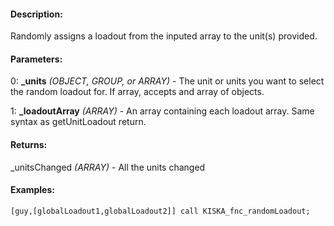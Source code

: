 #### Description:
Randomly assigns a loadout from the inputed array to the unit(s) provided.

#### Parameters:
0: **_units** *(OBJECT, GROUP, or ARRAY)* - The unit or units you want to select therandom loadout for. If array, accepts and array of objects.

1: **_loadoutArray** *(ARRAY)* - An array containing each loadout array.Same syntax as getUnitLoadout return.

#### Returns:
_unitsChanged *(ARRAY)* - All the units changed

#### Examples:
```sqf
[guy,[globalLoadout1,globalLoadout2]] call KISKA_fnc_randomLoadout;
```

